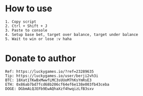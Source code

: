 
# How to use
    1. Copy script
    2. Ctrl + Shift + J
    3. Paste to console
    4. Setup base bet, target over balance, target under balance
    5. Wait to win or lose :v haha

# Donate to author
    Ref: https://luckygames.io/?ref=23289635
    Tip: https://luckygames.io/user/berji2vh3i
    BTC: 18Xat1TKwBxMwwfLMC3sUUoM7hKsYmRsE3
    ETH: 0x86ab7bd7fcd68b206cf64ef6e138e003fb43ceba
    DOGE: DGbmALQJEFb9EwAQhaXzf4hwqizLfB3sxv